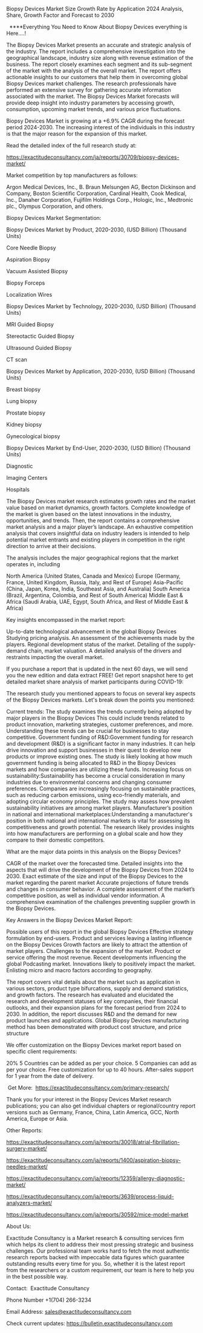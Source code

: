 Biopsy Devices Market Size Growth Rate by Application 2024 Analysis, Share, Growth Factor and Forecast to 2030

  ****Everything You Need to Know About Biopsy Devices everything is Here....!

The Biopsy Devices Market presents an accurate and strategic analysis of the industry. The report includes a comprehensive investigation into the geographical landscape, industry size along with revenue estimation of the business. The report closely examines each segment and its sub-segment of the market with the analysis of the overall market. The report offers actionable insights to our customers that help them in overcoming global Biopsy Devices market challenges. The research professionals have performed an extensive survey for gathering accurate information associated with the market. The Biopsy Devices Market forecasts will provide deep insight into industry parameters by accessing growth, consumption, upcoming market trends, and various price fluctuations.

Biopsy Devices Market is growing at a +6.9% CAGR during the forecast period 2024-2030. The increasing interest of the individuals in this industry is that the major reason for the expansion of this market.

Read the detailed index of the full research study at:

https://exactitudeconsultancy.com/ja/reports/30709/biopsy-devices-market/

Market competition by top manufacturers as follows:

Argon Medical Devices, Inc., B. Braun Melsungen AG, Becton Dickinson and Company, Boston Scientific Corporation, Cardinal Health, Cook Medical, Inc., Danaher Corporation, Fujifilm Holdings Corp., Hologic, Inc., Medtronic plc., Olympus Corporation, and others.

Biopsy Devices Market Segmentation:

Biopsy Devices Market by Product, 2020-2030, (USD Billion) (Thousand Units)

Core Needle Biopsy

Aspiration Biopsy

Vacuum Assisted Biopsy

Biopsy Forceps

Localization Wires

Biopsy Devices Market by Technology, 2020-2030, (USD Billion) (Thousand Units)

MRI Guided Biopsy

Stereotactic Guided Biopsy

Ultrasound Guided Biopsy

CT scan

Biopsy Devices Market by Application, 2020-2030, (USD Billion) (Thousand Units)

Breast biopsy

Lung biopsy

Prostate biopsy

Kidney biopsy

Gynecological biopsy

Biopsy Devices Market by End-User, 2020-2030, (USD Billion) (Thousand Units)

Diagnostic

Imaging Centers

Hospitals

The Biopsy Devices market research estimates growth rates and the market value based on market dynamics, growth factors. Complete knowledge of the market is given based on the latest innovations in the industry, opportunities, and trends. Then, the report contains a comprehensive market analysis and a major player’s landscape. An exhaustive competition analysis that covers insightful data on industry leaders is intended to help potential market entrants and existing players in competition in the right direction to arrive at their decisions.

The analysis includes the major geographical regions that the market operates in, including

North America (United States, Canada and Mexico)
Europe (Germany, France, United Kingdom, Russia, Italy, and Rest of Europe)
Asia-Pacific (China, Japan, Korea, India, Southeast Asia, and Australia)
South America (Brazil, Argentina, Colombia, and Rest of South America)
Middle East & Africa (Saudi Arabia, UAE, Egypt, South Africa, and Rest of Middle East & Africa)

Key insights encompassed in the market report:

Up-to-date technological advancement in the global Biopsy Devices
Studying pricing analysis.
An assessment of the achievements made by the players.
Regional development status of the market.
Detailing of the supply-demand chain, market valuation.
A detailed analysis of the drivers and restraints impacting the overall market.

If you purchase a report that is updated in the next 60 days, we will send you the new edition and data extract FREE! Get report snapshot here to get detailed market share analysis of market participants during COVID-19:

The research study you mentioned appears to focus on several key aspects of the Biopsy Devices markets. Let's break down the points you mentioned:

Current trends: The study examines the trends currently being adopted by major players in the Biopsy Devices This could include trends related to product innovation, marketing strategies, customer preferences, and more. Understanding these trends can be crucial for businesses to stay competitive.
Government funding of R&D:Government funding for research and development (R&D) is a significant factor in many industries. It can help drive innovation and support businesses in their quest to develop new products or improve existing ones. The study is likely looking at how much government funding is being allocated to R&D in the Biopsy Devices markets and how companies are utilizing these funds.
Increasing focus on sustainability:Sustainability has become a crucial consideration in many industries due to environmental concerns and changing consumer preferences. Companies are increasingly focusing on sustainable practices, such as reducing carbon emissions, using eco-friendly materials, and adopting circular economy principles. The study may assess how prevalent sustainability initiatives are among market players.
Manufacturer’s position in national and international marketplaces:Understanding a manufacturer's position in both national and international markets is vital for assessing its competitiveness and growth potential. The research likely provides insights into how manufacturers are performing on a global scale and how they compare to their domestic competitors.

What are the major data points in this analysis on the Biopsy Devices?

CAGR of the market over the forecasted time.
Detailed insights into the aspects that will drive the development of the Biopsy Devices from 2024 to 2030.
Exact estimate of the size and input of the Biopsy Devices to the market regarding the parent market
Accurate projections of future trends and changes in consumer behavior. A complete assessment of the market’s competitive position, as well as individual vendor information.
A comprehensive examination of the challenges preventing supplier growth in the Biopsy Devices.

Key Answers in the Biopsy Devices Market Report:

Possible users of this report in the global Biopsy Devices
Effective strategy formulation by end-users.
Product and services leaving a lasting influence on the Biopsy Devices
Growth factors are likely to attract the attention of market players.
Challenges to the expansion of the market.
Product or service offering the most revenue.
Recent developments influencing the global Podcasting market.
Innovations likely to positively impact the market.
Enlisting micro and macro factors according to geography.

The report covers vital details about the market such as application in various sectors, product type bifurcations, supply and demand statistics, and growth factors. The research has evaluated and elucidated the research and development statuses of key companies, their financial outlooks, and their expansion plans for the forecast period from 2024 to 2030. In addition, the report discusses R&D and the demand for new product launches and applications. Global Biopsy Devices manufacturing method has been demonstrated with product cost structure, and price structure

We offer customization on the Biopsy Devices market report based on specific client requirements:

20%
5 Countries can be added as per your choice.
5 Companies can add as per your choice.
Free customization for up to 40 hours.
After-sales support for 1 year from the date of delivery.

 Get More:  https://exactitudeconsultancy.com/primary-research/

Thank you for your interest in the Biopsy Devices Market research publications; you can also get individual chapters or regional/country report versions such as Germany, France, China, Latin America, GCC, North America, Europe or Asia.

Other Reports:

https://exactitudeconsultancy.com/ja/reports/30018/atrial-fibrillation-surgery-market/

https://exactitudeconsultancy.com/ja/reports/1400/aspiration-biopsy-needles-market/

https://exactitudeconsultancy.com/ja/reports/12359/allergy-diagnostic-market/

https://exactitudeconsultancy.com/ja/reports/3639/process-liquid-analyzers-market/

https://exactitudeconsultancy.com/ja/reports/30592/mice-model-market

About Us:

Exactitude Consultancy is a Market research & consulting services firm which helps its client to address their most pressing strategic and business challenges. Our professional team works hard to fetch the most authentic research reports backed with impeccable data figures which guarantee outstanding results every time for you. So, whether it is the latest report from the researchers or a custom requirement, our team is here to help you in the best possible way.

Contact:  Exactitude Consultancy

Phone Number +1(704) 266-3234

Email Address: sales@exactitudeconsultancy.com

Check current updates: https://bulletin.exactitudeconsultancy.com

